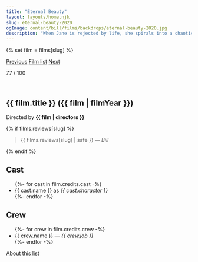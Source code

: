 ```yaml
---
title: "Eternal Beauty"
layout: layouts/home.njk
slug: eternal-beauty-2020
ogImage: content/bill/films/backdrops/eternal-beauty-2020.jpg
description: "When Jane is rejected by life, she spirals into a chaotic, schizophrenic world where love and normality collide with humorous consequences."
---
```


{% set film = films[slug] %}

<nav class="films">
  <a class="prev" href="../schemers-2020">Previous</a>
  <a href="../">Film list</a>
  <a class="next" href="../limbo-2020">Next</a>
</nav>

<p>77 / 100</p>

<article class="film">
  <div class="backdrop-and-poster">
    <img class="poster" src="../films/posters/{{ slug }}.jpg" alt="">
    <img class="backdrop" src="../films/backdrops/{{ slug }}.jpg" alt="">
  </div>

  <h1>{{ film.title }} ({{ film | filmYear }})</h1>

  

  <p class="director">
    Directed by <strong>{{ film | directors }}</strong>
  </p>

  {% if films.reviews[slug] %}
    <blockquote> 
      {{ films.reviews[slug] | safe }} <em>— Bill</em>
    </blockquote> 
  {% endif %}

  <h2>
    Cast
  </h2>
  <ul>
    {%- for cast in film.credits.cast -%}
      <li>
        {{ cast.name }} as <em>{{ cast.character }}</em>
      </li>
    {%- endfor -%}
  </ul>

  <h2>
    Crew
  </h2>
  <ul>
    {%- for crew in film.credits.crew -%}
      <li>
        {{ crew.name }} &mdash; <em>{{ crew.job }}</em>
      </li>
    {%- endfor -%}
  </ul>
</article>
<footer>
  <a href="../about">About this list</a>
</footer>

